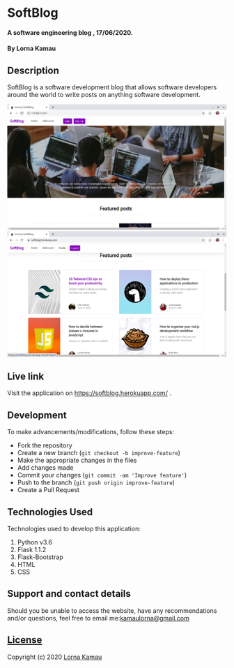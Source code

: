 # SoftBlog
#### A software engineering blog , 17/06/2020.
#### By Lorna Kamau

## Description
SoftBlog is a software development blog that allows software developers around the world to write posts on anything software development.

![landing](./app/static/images/landing.png)
![featured](./app/static/images/featured.png)

## Live link
Visit the application on https://softblog.herokuapp.com/ .

## Development
To make advancements/modifications, follow these steps:

- Fork the repository
- Create a new branch (`git checkout -b improve-feature`)
- Make the appropriate changes in the files
- Add changes made
- Commit your changes (`git commit -am 'Improve feature'`)
- Push to the branch (`git push origin improve-feature`)
- Create a Pull Request 

## Technologies Used
Technologies used to develop this application:

1. Python v3.6
2. Flask 1.1.2
3. Flask-Bootstrap
4. HTML 
5. CSS


## Support and contact details

Should you be unable to access the website, have any recommendations and/or questions, feel free to email me:[kamaulorna@gmail.com](mailto:kamaulorna@gmail.com)

## [License](https://github.com/lornakamau/softblog/blob/master/LICENSE.md)

Copyright (c) 2020 [Lorna Kamau](https://github.com/lornakamau)  